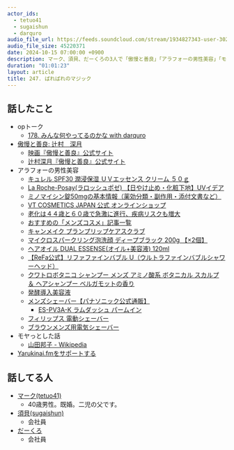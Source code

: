 ```yaml
---
actor_ids:
  - tetuo41
  - sugaishun
  - darquro
audio_file_url: https://feeds.soundcloud.com/stream/1934827343-user-302747142-yarukinai-247-2024-10-15.mp3
audio_file_size: 45220371
date: 2024-10-15 07:00:00 +0900
description: マーク、須貝、だーくろの3人で「傲慢と善良」「アラフォーの男性美容」「モヤっとした話」などについて話しました。
duration: "01:01:23"
layout: article
title: 247. ばればれのマジック
---
```


## 話したこと
- opトーク
  - [178. みんな何やってるのかな with darquro](https://yarukinai.fm/episode/178)
- [傲慢と善良: 辻村　深月](https://amzn.to/4eIWIvd)
  - [映画『傲慢と善良』公式サイト](https://gomantozenryo.asmik-ace.co.jp/)
  - [辻村深月『傲慢と善良』公式サイト](https://publications.asahi.com/feature/gouman/)
- アラフォーの男性美容
  - [キュレル SPF30 潤浸保湿 ＵＶエッセンス クリーム ５０ｇ](https://amzn.to/3Nmk2Da)
  - [La Roche-Posay(ラロッシュポゼ) 【日やけ止め・化粧下地】UVイデア ](https://amzn.to/4dBRPCZ)
  - [ミノマイシン錠50mgの基本情報（薬効分類・副作用・添付文書など）](https://medical.nikkeibp.co.jp/inc/all/drugdic/prd/61/6152005F1052.html)
  - [VT COSMETICS JAPAN 公式 オンラインショップ](https://vtcosmetics.jp/category/reedle-shot/199/?srsltid=AfmBOorIE7AbgIaMe7IdlVKA1k9eCKcdLkyZu8w9C8fVekhx04oNHXzU)
  - [老化は４４歳と６０歳で急激に進行、疾病リスクも増大](https://www.cnn.co.jp/fringe/35222981.html)
  - [おすすめの「メンズコスメ」記事一覧](https://360life.shinyusha.co.jp/list/mens-cosmetics)
  - [キャンメイク プランプリップケアスクラブ](https://amzn.to/3ZZjr1F)
  - [マイクロスパークリング泡洗顔 ディープブラック 200g 【×2個】](https://amzn.to/3NwbjxX)
  - [ヘアオイル DUAL ESSENSE(オイル+美容液) 120ml](https://amzn.to/4fm70S7)
  - [【ReFa公式】リファファインバブル U（ウルトラファインバブルシャワーヘッド）](https://www.mtgec.jp/shop/pages/refa_bubble_u.aspx)
  - [クワトロボタニコ シャンプー メンズ アミノ酸系 ボタニカル スカルプ ＆ ヘアシャンプー ベルガモットの香り](https://amzn.to/4h2Dt16)
  - [発酵導入美容液](https://www.muji.com/jp/ja/store/cmdty/detail/%E7%99%BA%E9%85%B5%E5%B0%8E%E5%85%A5%E7%BE%8E%E5%AE%B9%E6%B6%B2/4550583451295)
  - [メンズシェーバー【パナソニック公式通販】](https://ec-plus.panasonic.jp/store/ap/storeaez/a2A/Product?DISPLAY=h&LIMIT=12&DSP_ODR=1&SEARCH_TARGET=1&CATEGORY_CODE=BTY0030000000)
    - [ES-PV3A-K ラムダッシュ パームイン](https://ec-plus.panasonic.jp/store/ap/storeaez/a2A/ProductDetail?HB=ES-PV3A-K)
  - [フィリップス 電動シェーバー](https://www.philips.co.jp/c-m-pe/face-shavers)
  - [ブラウンメンズ用電気シェーバー](https://www.braun.jp/ja-jp/male-grooming/shavers-for-men)
- モヤっとした話
  - [山田邦子 - Wikipedia](https://ja.wikipedia.org/wiki/%E5%B1%B1%E7%94%B0%E9%82%A6%E5%AD%90)
- [Yarukinai.fmをサポートする](https://note.com/tetuo41/circle)

## 話してる人
- [マーク(tetuo41)](https://twitter.com/tetuo41)
  - 40歳男性。既婚。二児の父です。
- [須貝(sugaishun)](https://twitter.com/sugaishun)
  - 会社員
- [だーくろ](https://twitter.com/darquro)
  - 会社員

